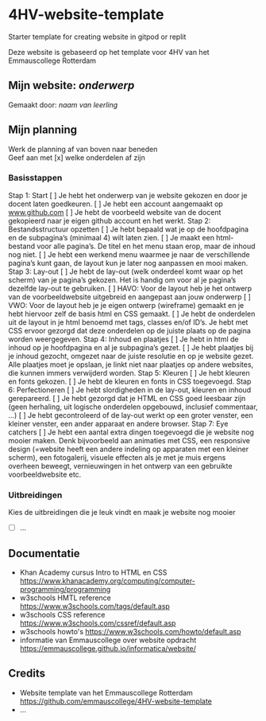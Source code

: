# 4HV-website-template
Starter template for creating website in gitpod or replit

Deze website is gebaseerd op het template voor 4HV van het Emmauscollege Rotterdam

## Mijn website: *onderwerp*
Gemaakt door: *naam van leerling*

## Mijn planning
Werk de planning af van boven naar beneden<br>
Geef aan met [x] welke onderdelen af zijn

### Basisstappen

Stap 1: Start 
[ ] Je hebt het onderwerp van je website gekozen en door je docent laten goedkeuren. 
[ ] Je hebt een account aangemaakt op www.github.com
[ ] Je hebt de voorbeeld website van de docent gekopieerd naar je eigen github account en het werkt. 
Stap 2: Bestandsstructuur opzetten 
[ ] Je hebt bepaald wat je op de hoofdpagina en de subpagina’s (minimaal 4) wilt laten zien.
[ ] Je maakt een html-bestand voor alle pagina’s. De titel en het menu staan erop, maar de inhoud nog niet. 
[ ] Je hebt een werkend menu waarmee je naar de verschillende pagina’s kunt gaan, de layout kun je later nog aanpassen en mooi maken. 
Stap 3: Lay-out 
[ ] Je hebt de lay-out (welk onderdeel komt waar op het scherm) van je pagina’s gekozen. Het is handig om voor al je pagina’s dezelfde lay-out te gebruiken. 
[ ] HAVO: Voor de layout heb je het ontwerp van de voorbeeldwebsite uitgebreid en aangepast aan jouw onderwerp 
[ ] VWO: Voor de layout heb je je eigen ontwerp (wireframe) gemaakt en je hebt hiervoor zelf de basis html en CSS gemaakt.
[ ] Je hebt de onderdelen uit de layout in je html benoemd met tags, classes en/of ID’s. Je hebt met CSS ervoor gezorgd dat deze onderdelen op de juiste plaats op de pagina worden weergegeven.
Stap 4: Inhoud en plaatjes 
[ ] Je hebt in html de inhoud op je hoofdpagina en al je subpagina’s gezet. 
[ ] Je hebt plaatjes bij je inhoud gezocht, omgezet naar de juiste resolutie en op je website gezet. Alle plaatjes moet je opslaan, je linkt niet naar plaatjes op andere websites, die kunnen immers verwijderd worden. 
Stap 5: Kleuren 
[ ] Je hebt kleuren en fonts gekozen. 
[ ] Je hebt de kleuren en fonts in CSS toegevoegd. 
Stap 6: Perfectioneren 
[ ] Je hebt slordigheden in de lay-out, kleuren en inhoud gerepareerd. 
[ ] Je hebt gezorgd dat je HTML en CSS goed leesbaar zijn (geen herhaling, uit logische onderdelen opgebouwd, inclusief commentaar, …)
[ ] Je hebt gecontroleerd of de lay-out werkt op een groter venster, een kleiner venster, een ander apparaat en andere browser. 
Stap 7: Eye catchers 
[ ] Je hebt een aantal extra dingen toegevoegd die je website nog mooier maken. Denk bijvoorbeeld aan animaties met CSS, een responsive design (=website heeft een andere indeling op apparaten met een kleiner scherm), een fotogalerij, visuele effecten als je met je muis ergens overheen beweegt, vernieuwingen in het ontwerp van een gebruikte voorbeeldwebsite etc.


### Uitbreidingen
Kies de uitbreidingen die je leuk vindt en maak je website nog mooier
- [ ] ...

## Documentatie
- Khan Academy cursus Intro to HTML en CSS 
https://www.khanacademy.org/computing/computer-programming/programming
- w3schools HMTL reference 
https://www.w3schools.com/tags/default.asp
- w3schools CSS reference 
https://www.w3schools.com/cssref/default.asp
- w3schools howto's 
https://www.w3schools.com/howto/default.asp
- informatie van Emmauscollege over website opdracht
https://emmauscollege.github.io/informatica/website/

## Credits
- Website template van het Emmauscollege Rotterdam https://github.com/emmauscollege/4HV-website-template
- ...
